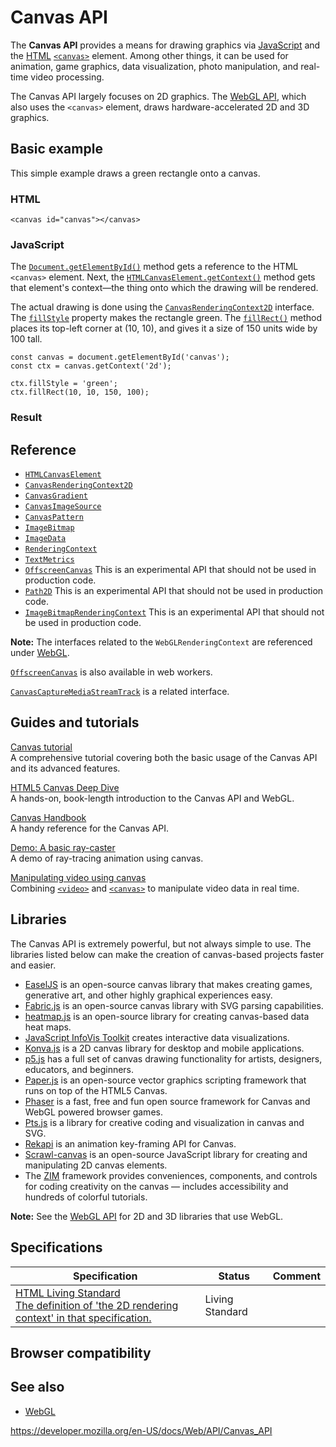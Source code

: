 # Canvas API

The **Canvas API** provides a means for drawing graphics via [JavaScript](https://developer.mozilla.org/en-US/docs/Web/JavaScript) and the [HTML](https://developer.mozilla.org/en-US/docs/Web/HTML) [`<canvas>`](https://developer.mozilla.org/en-US/docs/Web/HTML/Element/canvas) element. Among other things, it can be used for animation, game graphics, data visualization, photo manipulation, and real-time video processing.

The Canvas API largely focuses on 2D graphics. The [WebGL API](webgl_api), which also uses the `<canvas>` element, draws hardware-accelerated 2D and 3D graphics.

## Basic example

This simple example draws a green rectangle onto a canvas.

### HTML

    <canvas id="canvas"></canvas>

### JavaScript

The [`Document.getElementById()`](document/getelementbyid) method gets a reference to the HTML `<canvas>` element. Next, the [`HTMLCanvasElement.getContext()`](htmlcanvaselement/getcontext) method gets that element's context—the thing onto which the drawing will be rendered.

The actual drawing is done using the [`CanvasRenderingContext2D`](canvasrenderingcontext2d) interface. The [`fillStyle`](canvasrenderingcontext2d/fillstyle) property makes the rectangle green. The [`fillRect()`](canvasrenderingcontext2d/fillrect) method places its top-left corner at (10, 10), and gives it a size of 150 units wide by 100 tall.

    const canvas = document.getElementById('canvas');
    const ctx = canvas.getContext('2d');

    ctx.fillStyle = 'green';
    ctx.fillRect(10, 10, 150, 100);

### Result

## Reference

- [`HTMLCanvasElement`](htmlcanvaselement)
- [`CanvasRenderingContext2D`](canvasrenderingcontext2d)
- [`CanvasGradient`](canvasgradient)
- [`CanvasImageSource`](canvasimagesource)
- [`CanvasPattern`](canvaspattern)
- [`ImageBitmap`](imagebitmap)
- [`ImageData`](imagedata)
- [`RenderingContext`](renderingcontext)
- [`TextMetrics`](textmetrics)
- [`OffscreenCanvas`](offscreencanvas) <span class="icon experimental" viewbox="0 0 100 100" xmlns="http://www.w3.org/2000/svg" role="img"> This is an experimental API that should not be used in production code. </span>
- [`Path2D`](path2d) <span class="icon experimental" viewbox="0 0 100 100" xmlns="http://www.w3.org/2000/svg" role="img"> This is an experimental API that should not be used in production code. </span>
- [`ImageBitmapRenderingContext`](imagebitmaprenderingcontext) <span class="icon experimental" viewbox="0 0 100 100" xmlns="http://www.w3.org/2000/svg" role="img"> This is an experimental API that should not be used in production code. </span>

**Note:** The interfaces related to the `WebGLRenderingContext` are referenced under [WebGL](webgl_api).

[`OffscreenCanvas`](offscreencanvas) is also available in web workers.

[`CanvasCaptureMediaStreamTrack`](canvascapturemediastreamtrack) is a related interface.

## Guides and tutorials

[Canvas tutorial](canvas_api/tutorial)  
A comprehensive tutorial covering both the basic usage of the Canvas API and its advanced features.

[HTML5 Canvas Deep Dive](https://joshondesign.com/p/books/canvasdeepdive/title.html)  
A hands-on, book-length introduction to the Canvas API and WebGL.

[Canvas Handbook](https://bucephalus.org/text/CanvasHandbook/CanvasHandbook.html)  
A handy reference for the Canvas API.

[Demo: A basic ray-caster](canvas_api/a_basic_ray-caster)  
A demo of ray-tracing animation using canvas.

[Manipulating video using canvas](canvas_api/manipulating_video_using_canvas)  
Combining [`<video>`](https://developer.mozilla.org/en-US/docs/Web/HTML/Element/video) and [`<canvas>`](https://developer.mozilla.org/en-US/docs/Web/HTML/Element/canvas) to manipulate video data in real time.

## Libraries

The Canvas API is extremely powerful, but not always simple to use. The libraries listed below can make the creation of canvas-based projects faster and easier.

- [EaselJS](https://www.createjs.com/easeljs) is an open-source canvas library that makes creating games, generative art, and other highly graphical experiences easy.
- [Fabric.js](http://fabricjs.com) is an open-source canvas library with SVG parsing capabilities.
- [heatmap.js](https://www.patrick-wied.at/static/heatmapjs/) is an open-source library for creating canvas-based data heat maps.
- [JavaScript InfoVis Toolkit](https://thejit.org/) creates interactive data visualizations.
- [Konva.js](https://konvajs.github.io/) is a 2D canvas library for desktop and mobile applications.
- [p5.js](https://p5js.org/) has a full set of canvas drawing functionality for artists, designers, educators, and beginners.
- [Paper.js](http://paperjs.org/) is an open-source vector graphics scripting framework that runs on top of the HTML5 Canvas.
- [Phaser](https://phaser.io/) is a fast, free and fun open source framework for Canvas and WebGL powered browser games.
- [Pts.js](https://ptsjs.org) is a library for creative coding and visualization in canvas and SVG.
- [Rekapi](https://github.com/jeremyckahn/rekapi) is an animation key-framing API for Canvas.
- [Scrawl-canvas](https://scrawl.rikweb.org.uk/) is an open-source JavaScript library for creating and manipulating 2D canvas elements.
- The [ZIM](https://zimjs.com) framework provides conveniences, components, and controls for coding creativity on the canvas — includes accessibility and hundreds of colorful tutorials.

**Note:** See the [WebGL API](webgl_api) for 2D and 3D libraries that use WebGL.

## Specifications

<table><thead><tr class="header"><th>Specification</th><th>Status</th><th>Comment</th></tr></thead><tbody><tr class="odd"><td><a href="https://html.spec.whatwg.org/multipage/#2dcontext">HTML Living Standard<br />
<span class="small">The definition of 'the 2D rendering context' in that specification.</span></a></td><td><span class="spec-living">Living Standard</span></td><td></td></tr></tbody></table>

## Browser compatibility

## See also

- [WebGL](webgl_api)

<a href="https://developer.mozilla.org/en-US/docs/Web/API/Canvas_API" class="_attribution-link">https://developer.mozilla.org/en-US/docs/Web/API/Canvas_API</a>

